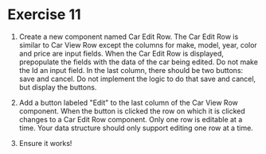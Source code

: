 # Exercise 11

1. Create a new component named Car Edit Row. The Car Edit Row is similar to Car View Row except the columns for make, model, year, color and price are input fields. When the Car Edit Row is displayed, prepopulate the fields with the data of the car being edited. Do not make the Id an input field. In the last column, there should be two buttons: save and cancel. Do not implement the logic to do that save and cancel, but display the buttons.

2. Add a button labeled "Edit" to the last column of the Car View Row component. When the button is clicked the row on which it is clicked changes to a Car Edit Row component. Only one row is editable at a time. Your data structure should only support editing one row at a time.

3. Ensure it works!